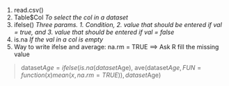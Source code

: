 1. read.csv()
2. Table$Col *To select the col in a dataset*
3. ifelse() *Three params. 1. Condition, 2. value that should be entered if val = true, and 3. value that should be entered if val = false*
4. is.na *If the val in a col is empty*
5. Way to write ifelse and average: na.rm = TRUE $\implies$ Ask R fill the missing value
> dataset$Age = ifelse(is.na(dataset$Age),
                     ave(dataset$Age, FUN = function(x) mean(x, na.rm = TRUE)),
                     dataset$Age)
